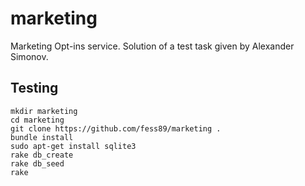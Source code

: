 marketing
=========

Marketing Opt-ins service. Solution of a test task given by Alexander Simonov.

Testing
-------
    mkdir marketing  
    cd marketing
    git clone https://github.com/fess89/marketing .
    bundle install
    sudo apt-get install sqlite3
    rake db_create
    rake db_seed
    rake

